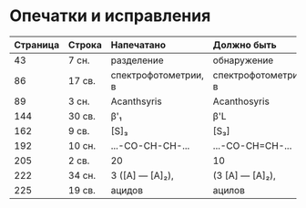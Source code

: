 # Опечатки и исправления

| Страница | Строка | Напечатано           | Должно быть         |
| :------- | :----- | :------------------- | :------------------ |
| 43       | 7 сн.  | разделение           | обнаружение         |
| 86       | 17 св. | спектрофотометрии, в | спектрофотометрии в |
| 89       | 3 сн.  | Acanthsyris          | Acanthosyris        |
| 144      | 30 св. | β'₁                  | β'L                 |
| 162      | 9 св.  | [S]₃                 | [S₃]                |
| 192      | 10 сн. | ...-CO-CH-CH-...     | ...-CO-CH=CH-...    |
| 205      | 2 св.  | 20                   | 10                  |
| 222      | 34 сн. | 3 ([A] — [A]₂),      | (3 [A] — [A]₂),     |
| 225      | 19 св. | ацидов               | ацилов              |

